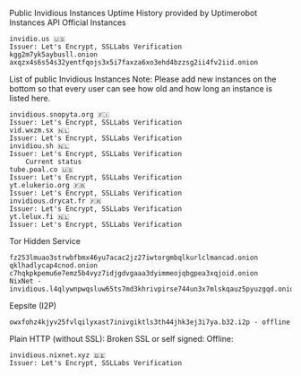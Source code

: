 Public Invidious Instances
Uptime History provided by Uptimerobot
Instances API
Official Instances

    invidio.us 🇺🇸
    Issuer: Let's Encrypt, SSLLabs Verification
    kgg2m7yk5aybusll.onion
    axqzx4s6s54s32yentfqojs3x5i7faxza6xo3ehd4bzzsg2ii4fv2iid.onion

List of public Invidious Instances
Note: Please add new instances on the bottom so that every user can see how old and how long an instance is listed here.

    invidious.snopyta.org 🇫🇮
    Issuer: Let's Encrypt, SSLLabs Verification
    vid.wxzm.sx 🇳🇱
    Issuer: Let's Encrypt, SSLLabs Verification
    invidiou.sh 🇳🇱
    Issuer: Let's Encrypt, SSLLabs Verification
        Current status
    tube.poal.co 🇺🇸
    Issuer: Let's Encrypt, SSLLabs Verification
    yt.elukerio.org 🇫🇷
    Issuer: Let's Encrypt, SSLLabs Verification
    invidious.drycat.fr 🇫🇷
    Issuer: Let's Encrypt, SSLLabs Verification
    yt.lelux.fi 🇳🇱
    Issuer: Let's Encrypt, SSLLabs Verification

Tor Hidden Service

    fz253lmuao3strwbfbmx46yu7acac2jz27iwtorgmbqlkurlclmancad.onion
    qklhadlycap4cnod.onion
    c7hqkpkpemu6e7emz5b4vyz7idjgdvgaaa3dyimmeojqbgpea3xqjoid.onion
    NixNet - invidious.l4qlywnpwqsluw65ts7md3khrivpirse744un3x7mlskqauz5pyuzgqd.onion

Eepsite (I2P)

    owxfohz4kjyv25fvlqilyxast7inivgiktls3th44jhk3ej3i7ya.b32.i2p - offline

Plain HTTP (without SSL):
Broken SSL or self signed:
Offline:

    invidious.nixnet.xyz 🇩🇪
    Issuer: Let's Encrypt, SSLLabs Verification

